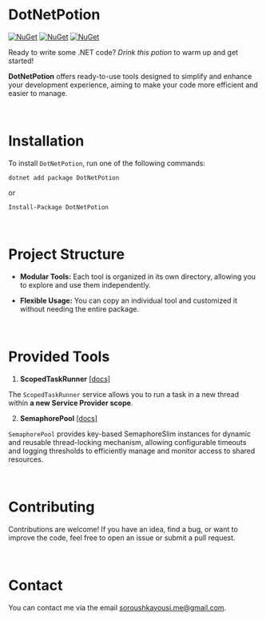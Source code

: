 # DotNetPotion

[![NuGet](https://img.shields.io/badge/nuget-v1.0.1-blue?logo=nuget)](https://www.nuget.org/packages/DotNetPotion)
[![NuGet](https://img.shields.io/badge/supported_.net_core_versions->=_v2.0-4CAF50?logo=.net)](https://www.nuget.org/packages/DotNetPotion#supportedframeworks-body-tab)
[![NuGet](https://img.shields.io/badge/supported_.net_framework_versions->=_v4.6.1-4CAF50?logo=.net)](https://www.nuget.org/packages/DotNetPotion#supportedframeworks-body-tab)

Ready to write some .NET code? *Drink this potion* to warm up and get started!

**DotNetPotion** offers ready-to-use tools designed to simplify and enhance your development experience, aiming to make your code more efficient and easier to manage.

<br/>

# Installation

To install `DotNetPotion`, run one of the following commands:

```shell
dotnet add package DotNetPotion
```

or

```shell
Install-Package DotNetPotion
```

<br/>

# Project Structure

- **Modular Tools:** Each tool is organized in its own directory, allowing you to explore and use them independently.

- **Flexible Usage:** You can copy an individual tool and customized it without needing the entire package.

<br/>

# Provided Tools


1. **ScopedTaskRunner** [\[docs\]](./DotNetPotion/ScopedTaskRunner)

The `ScopedTaskRunner` service allows you to run a task in a new thread within **a new Service Provider scope**.

2. **SemaphorePool** [\[docs\]](./DotNetPotion/SemaphorePool)

`SemaphorePool` provides key-based SemaphoreSlim instances for dynamic and reusable thread-locking mechanism, allowing configurable timeouts and logging thresholds to efficiently manage and monitor access to shared resources.

<br/>

# Contributing

Contributions are welcome! If you have an idea, find a bug, or want to improve the code, feel free to open an issue or submit a pull request.

<br/>

# Contact

You can contact me via the email soroushkavousi.me@gmail.com.
